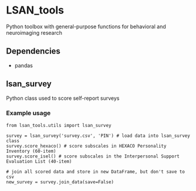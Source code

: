 # LSAN_tools

Python toolbox with general-purpose functions for behavioral and neuroimaging research

## Dependencies
- pandas

## lsan_survey 
Python class used to score self-report surveys

### Example usage
``` 
from lsan_tools.utils import lsan_survey
```
```
survey = lsan_survey('survey.csv', 'PIN') # load data into lsan_survey class
survey.score_hexaco() # score subscales in HEXACO Personality Inventory (60-item)
survey.score_isel() # score subscales in the Interpersonal Support Evaluation List (40-item)
```
```
# join all scored data and store in new DataFrame, but don't save to csv
new_survey = survey.join_data(save=False)
```
